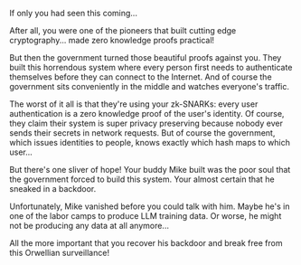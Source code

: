 If only you had seen this coming...

After all, you were one of the pioneers that built cutting edge cryptography... made zero knowledge proofs practical!

But then the government turned those beautiful proofs against you. They built this horrendous system where every person first needs to authenticate themselves before they can connect to the Internet. And of course the government sits conveniently in the middle and watches everyone's traffic.

The worst of it all is that they're using your zk-SNARKs: every user authentication is a zero knowledge proof of the user's identity. Of course, they claim their system is super privacy preserving because nobody ever sends their secrets in network requests. But of course the government, which issues identities to people, knows exactly which hash maps to which user...

But there's one sliver of hope! Your buddy Mike built was the poor soul that the government forced to build this system. Your almost certain that he sneaked in a backdoor.

Unfortunately, Mike vanished before you could talk with him. Maybe he's in one of the labor camps to produce LLM training data. Or worse, he might not be producing any data at all anymore...

All the more important that you recover his backdoor and break free from this Orwellian surveillance!
